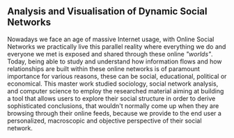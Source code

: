 ## Analysis and Visualisation of Dynamic Social Networks

Nowadays we face an age of massive Internet usage, with Online Social Networks we practically live this parallel reality where everything we do and everyone we met is exposed and shared through these online *"worlds"*. Today, being able to study and understand how information flows and how relationships are built within these online networks is of paramount importance for various reasons, these can be social, educational, political or economical. This master work studied sociology, social network analysis, and computer science to employ the researched material aiming at building a tool that allows users to explore their social structure in order to derive sophisticated conclusions, that wouldn't normally come up when they are browsing through their online feeds, because we provide to the end user a personalized, macroscopic and objective perspective of their social network.
